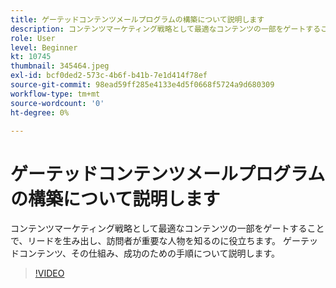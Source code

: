 ```yaml
---
title: ゲーテッドコンテンツメールプログラムの構築について説明します
description: コンテンツマーケティング戦略として最適なコンテンツの一部をゲートすることで、リードを生み出し、訪問者が重要な人物を知るのに役立ちます。 ゲーテッドの詳細… （説明は 60 ～ 160 文字にする必要があります）
role: User
level: Beginner
kt: 10745
thumbnail: 345464.jpeg
exl-id: bcf0ded2-573c-4b6f-b41b-7e1d414f78ef
source-git-commit: 98ead59ff285e4133e4d5f0668f5724a9d680309
workflow-type: tm+mt
source-wordcount: '0'
ht-degree: 0%

---
```


# ゲーテッドコンテンツメールプログラムの構築について説明します

コンテンツマーケティング戦略として最適なコンテンツの一部をゲートすることで、リードを生み出し、訪問者が重要な人物を知るのに役立ちます。 ゲーテッドコンテンツ、その仕組み、成功のための手順について説明します。

>[!VIDEO](https://video.tv.adobe.com/v/345464/?quality=12&learn=on)
